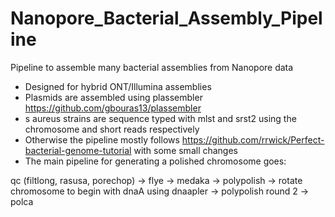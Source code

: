 # Nanopore_Bacterial_Assembly_Pipeline
Pipeline to assemble many bacterial assemblies from Nanopore data

* Designed for hybrid ONT/Illumina assemblies   
* Plasmids are assembled using plassembler https://github.com/gbouras13/plassembler
* s aureus strains are sequence typed with mlst and srst2 using the chromosome and short reads respectively
* Otherwise the pipeline mostly follows https://github.com/rrwick/Perfect-bacterial-genome-tutorial with some small changes
* The main pipeline for generating a polished chromosome goes:

qc (filtlong, rasusa, porechop) -> flye -> medaka -> polypolish -> rotate chromosome to begin with dnaA using dnaapler -> polypolish round 2 -> polca



